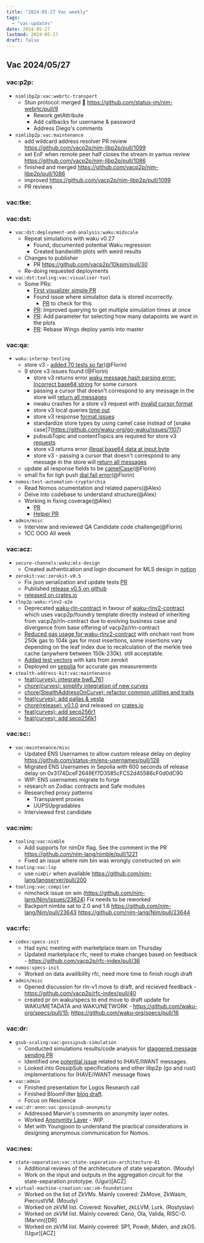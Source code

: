 ```yaml
---
title: "2024-05-27 Vac weekly"
tags:
  - "vac-updates"
date: 2024-05-27
lastmod: 2024-05-27
draft: false
---
```


## Vac 2024/05/27

### vac:p2p:
- `nimlibp2p:vac:webrtc-transport`
  - Stun protocol: merged :tada: https://github.com/status-im/nim-webrtc/pull/9
    - Rework getAttribute
    - Add callbacks for username & password
    - Address Diego's comments
- `nimlibp2p:vac:maintenance`
  - add wildcard address resolver PR review https://github.com/vacp2p/nim-libp2p/pull/1099
  - set EoF when remote peer half closes the stream in yamux review https://github.com/vacp2p/nim-libp2p/pull/1086
  - finished and merged https://github.com/vacp2p/nim-libp2p/pull/1086
  - improved https://github.com/vacp2p/nim-libp2p/pull/1099
  - PR reviews

### vac:tke:

### vac:dst:
- `vac:dst:deployment-and-analysis:waku:midscale`
    - Repeat simulations with waku v0.27
        - Found, documented potential Waku regression
        - Created bandwidth plots with weird results
    - Changes to publisher
        - PR https://github.com/vacp2p/10ksim/pull/30
    - Re-doing requested deployments
- `vac:dst:tooling:vac:visualiser-tool`
    - Some PRs:
        - [First visualizer simple PR](https://github.com/vacp2p/10ksim/pull/25)
        - Found issue where simulation data is stored incorrectly.
            - [PR](https://github.com/vacp2p/10ksim/pull/26) to check for this
        - [PR](https://github.com/vacp2p/10ksim/pull/27): Improved querying to get multiple simulation times at once 
        - [PR](https://github.com/vacp2p/10ksim/pull/28): Add parameter for selecting how many datapoints we want in the plots
        - [PR](https://github.com/vacp2p/10ksim/pull/29): Rebase Wings deploy yamls into master

### vac:qa:
- `waku:interop-testing`
	- store v3 - [added 70 tests so far](https://github.com/waku-org/waku-interop-tests/pull/38)(@Florin)
	- 9 store v3 issues found:(@Florin)
		- store v3 returns error [waku message hash parsing error: Incorrect base64 string](https://github.com/waku-org/nwaku/issues/2715) for some cursors 
		- passing a cursor that doesn't correspond to any message in the store will [return all messages](https://github.com/waku-org/nwaku/issues/2716)
		- nwaku crashes for a store v3 request with [invalid cursor format](https://github.com/waku-org/nwaku/issues/2717)
		- store v3 local queries [time out](https://github.com/waku-org/go-waku/issues/1106)
		- store v3 response [format issues](https://github.com/waku-org/nwaku/issues/2719)
		- standardize store types by using camel case instead of [snake case]7(https://github.com/waku-org/go-waku/issues/1107)
		- pubsubTopic and contentTopics are required for store v3 [requests](https://github.com/waku-org/go-waku/issues/1108)
		- store v3 returns error [illegal base64 data at input byte](https://github.com/waku-org/go-waku/issues/1109)
		- store v3 - passing a cursor that doesn't correspond to any message in the store will [return all messages](https://github.com/waku-org/go-waku/issues/1110)
	- update all response fields to be [camelCase](https://github.com/waku-org/waku-interop-tests/pull/40)(@Florin)
	- small fix for ligh push [dial fail error](https://github.com/waku-org/waku-interop-tests/pull/43)(@Florin)
- `nomos:test-automation-cryptarchia`
    - Read Nomos ocumentation and related papers(@Alex)
    - Delve into codebase to understand structure(@Alex)
    - Working in fixing coverage(@Alex)
        - [PR](https://github.com/logos-co/nomos-node/pull/653)
        - [Helper PR](https://github.com/logos-co/nomos-node/pull/654)
- `admin/misc`
	- Interview and reviewed QA Candidate code challenge(@Florin)
	- 1CC OOO All week

### vac:acz:
- `secure-channels:waku:mls-design`
    - Created authentication and login document for MLS design in [notion](https://www.notion.so/A-Proposal-on-Decentralized-Authentication-and-Login-Mechanism-for-mls-poc-ea5337c383a341a5a796dad85284a1dd?pvs=4)
- `zerokit:vac:zerokit-v0.5`
    - Fix json serialization and update tests [PR](https://github.com/vacp2p/zerokit/pull/253)
    - Published [release v0.5 on github](https://github.com/vacp2p/zerokit/releases/tag/v0.5.0)
    - [released on crates.io](https://crates.io/crates/rln)
- `rlnp2p:waku:rlnv2-e2e`
    - Deprecated [waku-rln-contract](https://github.com/waku-org/waku-rlnv1-contract) in favour of [waku-rlnv2-contract](https://github.com/waku-org/waku-rlnv2-contract) which uses vacp2p/foundry template directly instead of inheriting from vacp2p/rln-contract due to evolving business case and divergence from base offering of vacp2p/rln-contract
    - [Reduced gas usage for waku-rlnv2-contract](https://github.com/waku-org/waku-rlnv2-contract/pull/4) with onchain root from 250k gas to 104k gas for most insertions, some insertions vary depending on the leaf index due to recalculation of the merkle tree cache (anywhere between 150k-230k). still acceptable.
    - [Added test vectors](https://github.com/waku-org/waku-rlnv2-contract/pull/5) with kats from zerokit
    - Deployed on [sepolia](https://sepolia.etherscan.io/address/0x06500e81d88b9a6b7dcd0b4ee9fed4f581b4bb0d) for accurate gas measurements
- `stealth-address-kit:vac:maintenance`
	- [feat(curves): integrate bw6_761](https://github.com/vacp2p/stealth-address-kit/pull/9)
	- [chore(curves): simplify integration of new curves](https://github.com/vacp2p/stealth-address-kit/pull/8)
	- [chore(StealthAddressOnCurve): refactor common utilities and traits](https://github.com/vacp2p/stealth-address-kit/pull/7)
	- [feat(curves): add pallas & vesta](https://github.com/vacp2p/stealth-address-kit/pull/6)
	- [chore(release): v0.1.0](https://github.com/vacp2p/stealth-address-kit/releases/tag/v0.1.0) and released on [crates.io](https://crates.io/crates/stealth_address_kit)
	- [feat(curves): add secp256r1](https://github.com/vacp2p/stealth-address-kit/pull/4)
	- [feat(curves): add secp256k1](https://github.com/vacp2p/stealth-address-kit/pull/3)

### vac:sc::
- `vac:maintenance/misc`
    - Updated ENS Usernames to allow custom release delay on deploy https://github.com/status-im/ens-usernames/pull/128
    - Migrated ENS Usernames in Sepolia with 600 seconds of release delay on 0x3174DceF2649Ef7D3585cFC52d45586cF0d0dC90 
    - WIP: ENS usernames migrate to forge 
    - research on Zodiac contracts and Safe modules
    - Researched proxy patterns
        - Transparent proxies
        - UUPSUpgradables
    - Interviewed first candidate

### vac:nim:
- `tooling:vac:nimble`
	- Add supports for nimDir flag. See the comment in the PR https://github.com/nim-lang/nimble/pull/1221
	- Fixed an issue where nim bin was wrongly constructed on win
- `tooling:vac:lsp`
     - use `nimDir` when available https://github.com/nim-lang/langserver/pull/200
 - `tooling:vac:compiler`
    - nimcheck issue on win (https://github.com/nim-lang/Nim/issues/23624) Fix needs to be reworked
	- Backport nimble sat to 2.0 and 1.6 https://github.com/nim-lang/Nim/pull/23643 https://github.com/nim-lang/Nim/pull/23644

### vac:rfc:
- `codex:specs-init`
    - Had sync meeting with marketplace team on Thursday
    - Updated marketplace rfc, need to make changes based on feedback - https://github.com/vacp2p/rfc-index/pull/36
- `nomos:specs-init`
    - Worked on data availibility rfc, need more time to finish rough draft
- `admin/misc`
    - Opened discussion for rln-v1 move to draft, and recieved feedback - https://github.com/vacp2p/rfc-index/pull/40
    - created pr on waku/specs to end move to draft update for WAKU/METADATA and WAKU/NETWORK - https://github.com/waku-org/specs/pull/15; https://github.com/waku-org/specs/pull/16

### vac:dr:
- `gsub-scaling:vac:gossipsub-simulation`
  - Conducted simulations results/code analysis for [staggered message sending PR](https://github.com/vacp2p/nim-libp2p/pull/1100)   
  - Identified one [potential issue](https://github.com/vacp2p/nim-libp2p/issues/1101) related to IHAVE/IWANT messages.
  - Looked into GossipSub specifications and other libp2p (go and rust) implementations for IHAVE/IWANT message flows  
- `vac:admin`
  - Finished presentation for Logos Research call
  - Finished BloomFilter [blog draft](https://hackmd.io/@-CvgMMUrRhC2aJOVst_GAw/r1yTju9GR).
  - Focus on Nescience
- `vac:dr:anon:vac:gossipsub-anonymity`
  - Addressed Marvin's comments on anonymity layer notes.
  - Worked [Anonymity Layer](https://www.notion.so/Anonymity-Layer-Wip-cbcbcd6067b347bb812041bce9c110ce) - WiP.
  - Met with Youngjoon to understand the practical considerations in designing anonymous communication for Nomos.

### vac:nes:
- `state-separation:vac:state-separation-architecture-01`
    - Additional reviews of the architecuture of state separation. (Moudy)
    - Work on the input and outputs in the aggregation circuit for the state-separation prototype. (Ugur)[ACZ]
- `virtual-machine-creation:vac:vm-foundations`
    - Worked on the list of ZkVMs. Mainly covered: ZkMove, ZkWasm, PiecrustVM. (Moudy)
    - Worked on zkVM list. Covered: NovaNet, zkLLVM, Lurk. (Rostyslav)
    - Worked on zkVM list. Mainly covered: Ceno, Ola, Valida, RISC-0.(Marvin)[DR]
    - Worked on zkVM list. Mainly covered: SP1, Powdr, Miden, and zkOS. (Ugur)[ACZ]

